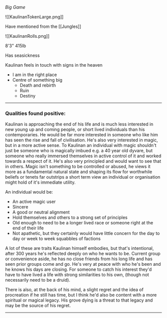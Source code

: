 _Big Game_

![[KaulinanTokenLarge.png]]


Have mentioned from the [[Jungles]]

![[KaulinanRolls.png]]


8'3" 415lb

Has seasickness

Kaulinan feels in touch with signs in the heaven
- I am in the right place
- Centre of something big
	- Death and rebirth
	- Ruin
	- Destiny





<hr>

### Qualities found positive:

Kaulinan is approaching the end of his life and is much less interested in new young up and coming people, or short lived individuals than his contemporaries. He would be far more interested in someone who like him has seen the rise and fall of civilisation. He's also very interested in magic, but in a more active sense. To Kaulinan an individual with magic shouldn't just be someone who is magically imbued e.g. a 40 year old dyvare, but someone who really immersed themselves in active control of it and worked towards a respect of it. He's also very principled and would want to see that in others. Magic isn't something to be controlled or abused, he views it more as a fundamental natural state and shaping its flow for worthwhile beliefs or tenets far outstrips a short term view an individual or organisation might hold of it's immediate utility.

An individual would be:
- An active magic user
- Sincere
- A good or neutral alignment
- Hold themselves and others to a strong set of principles
- Old enough to need to be a longer lived race or someone right at the end of their life
- Not apathetic, but they certainly would have little concern for the day to day or week to week squabbles of factions

A lot of these are traits Kaulinan himself embodies, but that's intentional, after 300 years he's reflected deeply on who he wants to be. Current group or convenience aside, he has no close friends from his long life and has seen prior groups come and go. He's very at peace with who he's been and he knows his days are closing. For someone to catch his interest they'd have to have lived a life with strong similarities to his own, (though not necessarily need to be a druid).

There is also, at the back of his mind, a slight regret and the idea of procreation if he still has time, but I think he'd also be content with a more spiritual or magical legacy. His grove dying is a threat to that legacy and may be the source of his regret.

<hr>

